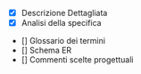 - [x] Descrizione Dettagliata
- [x] Analisi della specifica
- [] Glossario dei termini
- [] Schema ER
- [] Commenti scelte progettuali